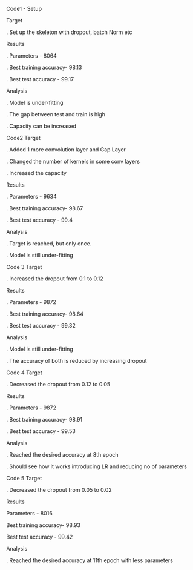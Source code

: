 Code1 - Setup

Target

. Set up the skeleton with dropout, batch Norm etc

Results

. Parameters - 8064

. Best training accuracy- 98.13

. Best test accuracy - 99.17

Analysis

. Model is under-fitting

. The gap between test and train is high

. Capacity can be increased

Code2
Target

. Added 1 more convolution layer and Gap Layer

. Changed the number of kernels in some conv layers

. Increased the capacity

Results

. Parameters - 9634

. Best training accuracy- 98.67

. Best test accuracy - 99.4

Analysis

. Target is reached, but only once.

. Model is still under-fitting

Code 3
Target

. Increased the dropout from 0.1 to 0.12

Results

. Parameters - 9872

. Best training accuracy- 98.64

. Best test accuracy - 99.32

Analysis

. Model is still under-fitting

. The accuracy of both is reduced by increasing dropout

Code 4
Target

. Decreased the dropout from 0.12 to 0.05

Results

. Parameters - 9872

. Best training accuracy- 98.91

. Best test accuracy - 99.53

Analysis

. Reached the desired accuracy at 8th epoch

. Should see how it works introducing LR and reducing no of parameters

Code 5
Target

. Decreased the dropout from 0.05 to 0.02

Results

Parameters - 8016

Best training accuracy- 98.93

Best test accuracy - 99.42

Analysis

. Reached the desired accuracy at 11th epoch with less parameters


